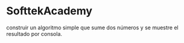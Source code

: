# SofttekAcademy
 construir un algoritmo simple que sume dos números y se muestre el resultado por consola.
